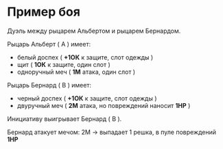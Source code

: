 # Пример боя

Дуэль между рыцарем Альбертом и рыцарем Бернардом.

Рыцарь Альберт ( A ) имеет:
* белый доспех ( **+1ОК** к защите, слот одежды )
* щит ( **1ОК** к защите, один слот )
* одноручный меч ( **1М** атака, один слот )

Рыцарь Бернард ( B ) имеет:
* черный доспех ( **+1ОК** к защите, слот одежды )
* двуручный меч ( **2М** атака, но повреждений наносит **1HP** )

Инициативу выигрывает Бернард ( B ).

Бернард атакует мечом: 2M -> выпадает 1 решка, в пуле повреждений **1HP**
